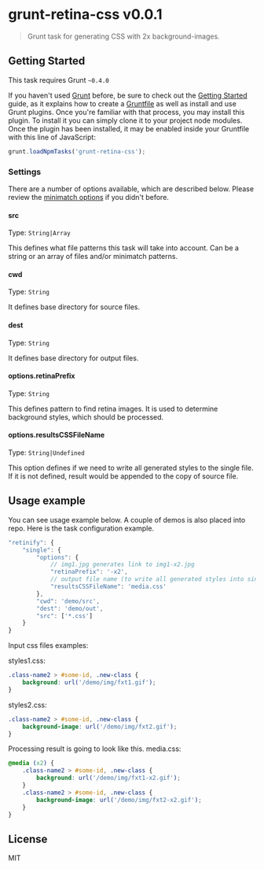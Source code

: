 # grunt-retina-css v0.0.1

> Grunt task for generating CSS with 2x background-images.

## Getting Started
This task requires Grunt `~0.4.0`

If you haven't used [Grunt](http://gruntjs.com/) before, be sure to check out the [Getting Started](http://gruntjs.com/getting-started) guide, as it explains how to create a [Gruntfile](http://gruntjs.com/sample-gruntfile) as well as install and use Grunt plugins. Once you're familiar with that process, you may install this plugin. To install it you can simply clone it to your project node modules. 
Once the plugin has been installed, it may be enabled inside your Gruntfile with this line of JavaScript:

```js
grunt.loadNpmTasks('grunt-retina-css');
```
### Settings

There are a number of options available, which are described below. Please review the [minimatch options](https://github.com/isaacs/minimatch#options) if you didn't before.

#### src
Type: `String|Array`

This defines what file patterns this task will take into account. Can be a string or an array of files and/or minimatch patterns.

#### cwd
Type: `String`

It defines base directory for source files.

#### dest

Type: `String`

It defines base directory for output files.

#### options.retinaPrefix
Type: `String`

This defines pattern to find retina images. It is used to determine background styles, which should be processed.

#### options.resultsCSSFileName
Type: `String|Undefined`

This option defines if we need to write all generated styles to the single file. If it is not defined, result would be appended to the copy of source file.

## Usage example

You can see usage example below. A couple of demos is also placed into repo.
Here is the task configuration example.

```javascript
"retinify": {
    "single": {
        "options": {
            // img1.jpg generates link to img1-x2.jpg
            "retinaPrefix": '-x2',
            // output file name (to write all generated styles into single file)
            "resultsCSSFileName": 'media.css' 
        },
        "cwd": 'demo/src',
        "dest": 'demo/out',
        "src": ['*.css']
    }
}
```
Input css files examples:

styles1.css:

```css
.class-name2 > #some-id, .new-class {
    background: url('/demo/img/fxt1.gif');
}
```

styles2.css:

```css
.class-name2 > #some-id, .new-class {
    background-image: url('/demo/img/fxt2.gif');
}
```

Processing result is going to look like this.
media.css:

```css
@media (x2) {
    .class-name2 > #some-id, .new-class {
        background: url('/demo/img/fxt1-x2.gif');
    }
    .class-name2 > #some-id, .new-class {
        background-image: url('/demo/img/fxt2-x2.gif');
    }
}
```

## License

MIT
